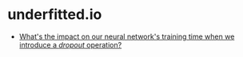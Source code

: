 # underfitted.io

- [What's the impact on our neural network's training time when we introduce a _dropout_ operation?](questions/dropout-runtime.md)
